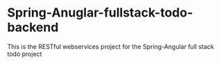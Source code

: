 # Spring-Anuglar-fullstack-todo-backend
This is the RESTful webservices project for the Spring-Angular full stack todo project
